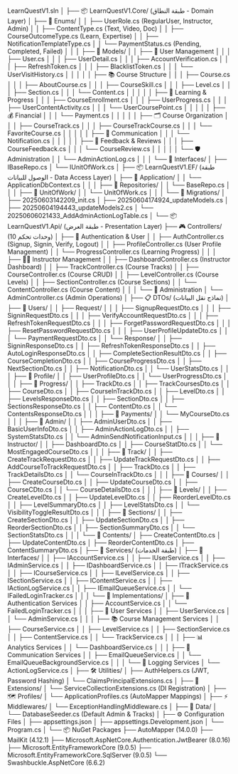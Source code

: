 ﻿LearnQuestV1.sln
│
├── 📦 LearnQuestV1.Core/ (طبقة النطاق - Domain Layer)
│   ├── 📁 Enums/
│   │   ├── UserRole.cs (RegularUser, Instructor, Admin)
│   │   ├── ContentType.cs (Text, Video, Doc)
│   │   ├── CourseOutcomeType.cs (Learn, Expertise)
│   │   ├── NotificationTemplateType.cs
│   │   └── PaymentStatus.cs (Pending, Completed, Failed)
│   │
│   ├── 📁 Models/
│   │   ├── 👤 User Management
│   │   │   ├── User.cs
│   │   │   ├── UserDetail.cs
│   │   │   ├── AccountVerification.cs
│   │   │   ├── RefreshToken.cs
│   │   │   ├── BlacklistToken.cs
│   │   │   └── UserVisitHistory.cs
│   │   │
│   │   ├── 📚 Course Structure
│   │   │   ├── Course.cs
│   │   │   ├── AboutCourse.cs
│   │   │   ├── CourseSkill.cs
│   │   │   ├── Level.cs
│   │   │   ├── Section.cs
│   │   │   └── Content.cs
│   │   │
│   │   ├── 🎯 Learning & Progress
│   │   │   ├── CourseEnrollment.cs
│   │   │   ├── UserProgress.cs
│   │   │   ├── UserContentActivity.cs
│   │   │   └── UserCoursePoint.cs
│   │   │
│   │   ├── 💰 Financial
│   │   │   └── Payment.cs
│   │   │
│   │   ├── 🗂️ Course Organization
│   │   │   ├── CourseTrack.cs
│   │   │   ├── CourseTrackCourse.cs
│   │   │   └── FavoriteCourse.cs
│   │   │
│   │   ├── 📢 Communication
│   │   │   └── Notification.cs
│   │   │
│   │   ├── 📝 Feedback & Reviews
│   │   │   ├── CourseFeedback.cs
│   │   │   └── CourseReview.cs
│   │   │
│   │   └── 🛡️ Administration
│   │       └── AdminActionLog.cs
│   │
│   └── 📁 Interfaces/
│       ├── IBaseRepo<T>.cs
│       └── IUnitOfWork.cs
│
├── 📦 LearnQuestV1.EF/ (طبقة الوصول للبيانات - Data Access Layer)
│   ├── 📁 Application/
│   │   └── ApplicationDbContext.cs
│   │
│   ├── 📁 Repositories/
│   │   └── BaseRepo<T>.cs
│   │
│   ├── 📁 UnitOfWork/
│   │   └── UnitOfWork.cs
│   │
│   └── 📁 Migrations/
│       ├── 20250603142209_init.cs
│       ├── 20250604174924_updateModels.cs
│       ├── 20250604194443_updateModels2.cs
│       └── 20250606021433_AddAdminActionLogTable.cs
│
└── 📦 LearnQuestV1.Api/ (طبقة العرض - Presentation Layer)
    ├── 🎮 Controllers/ (10 وحدات تحكم)
    │   ├── 🔐 Authentication & User
    │   │   ├── AuthController.cs (Signup, Signin, Verify, Logout)
    │   │   ├── ProfileController.cs (User Profile Management)
    │   │   └── ProgressController.cs (Learning Progress)
    │   │
    │   ├── 👨‍🏫 Instructor Management
    │   │   ├── DashboardController.cs (Instructor Dashboard)
    │   │   ├── TrackController.cs (Course Tracks)
    │   │   ├── CourseController.cs (Course CRUD)
    │   │   ├── LevelController.cs (Course Levels)
    │   │   ├── SectionController.cs (Course Sections)
    │   │   └── ContentController.cs (Course Content)
    │   │
    │   └── 👮 Administration
    │       └── AdminController.cs (Admin Operations)
    │
    ├── 📋 DTOs/ (نماذج نقل البيانات)
    │   ├── 📁 Users/
    │   │   ├── Request/
    │   │   │   ├── SignupRequestDto.cs
    │   │   │   ├── SigninRequestDto.cs
    │   │   │   ├── VerifyAccountRequestDto.cs
    │   │   │   ├── RefreshTokenRequestDto.cs
    │   │   │   ├── ForgetPasswordRequestDto.cs
    │   │   │   ├── ResetPasswordRequestDto.cs
    │   │   │   ├── UserProfileUpdateDto.cs
    │   │   │   └── PaymentRequestDto.cs
    │   │   └── Response/
    │   │       ├── SigninResponseDto.cs
    │   │       ├── RefreshTokenResponseDto.cs
    │   │       ├── AutoLoginResponseDto.cs
    │   │       ├── CompleteSectionResultDto.cs
    │   │       ├── CourseCompletionDto.cs
    │   │       ├── CourseProgressDto.cs
    │   │       ├── NextSectionDto.cs
    │   │       ├── NotificationDto.cs
    │   │       └── UserStatsDto.cs
    │   │
    │   ├── 📁 Profile/
    │   │   ├── UserProfileDto.cs
    │   │   └── UserProgressDto.cs
    │   │
    │   ├── 📁 Progress/
    │   │   ├── TrackDto.cs
    │   │   ├── TrackCoursesDto.cs
    │   │   ├── CourseDto.cs
    │   │   ├── CourseInTrackDto.cs
    │   │   ├── LevelDto.cs
    │   │   ├── LevelsResponseDto.cs
    │   │   ├── SectionDto.cs
    │   │   ├── SectionsResponseDto.cs
    │   │   ├── ContentDto.cs
    │   │   └── ContentsResponseDto.cs
    │   │
    │   ├── 📁 Payments/
    │   │   └── MyCourseDto.cs
    │   │
    │   ├── 📁 Admin/
    │   │   ├── AdminUserDto.cs
    │   │   ├── BasicUserInfoDto.cs
    │   │   ├── AdminActionLogDto.cs
    │   │   ├── SystemStatsDto.cs
    │   │   └── AdminSendNotificationInput.cs
    │   │
    │   ├── 📁 Instructor/
    │   │   ├── DashboardDto.cs
    │   │   ├── CourseStatDto.cs
    │   │   └── MostEngagedCourseDto.cs
    │   │
    │   ├── 📁 Track/
    │   │   ├── CreateTrackRequestDto.cs
    │   │   ├── UpdateTrackRequestDto.cs
    │   │   ├── AddCourseToTrackRequestDto.cs
    │   │   ├── TrackDto.cs
    │   │   ├── TrackDetailsDto.cs
    │   │   └── CourseInTrackDto.cs
    │   │
    │   ├── 📁 Courses/
    │   │   ├── CreateCourseDto.cs
    │   │   ├── UpdateCourseDto.cs
    │   │   ├── CourseCDto.cs
    │   │   └── CourseDetailsDto.cs
    │   │
    │   ├── 📁 Levels/
    │   │   ├── CreateLevelDto.cs
    │   │   ├── UpdateLevelDto.cs
    │   │   ├── ReorderLevelDto.cs
    │   │   ├── LevelSummaryDto.cs
    │   │   ├── LevelStatsDto.cs
    │   │   └── VisibilityToggleResultDto.cs
    │   │
    │   ├── 📁 Sections/
    │   │   ├── CreateSectionDto.cs
    │   │   ├── UpdateSectionDto.cs
    │   │   ├── ReorderSectionDto.cs
    │   │   ├── SectionSummaryDto.cs
    │   │   └── SectionStatsDto.cs
    │   │
    │   └── 📁 Contents/
    │       ├── CreateContentDto.cs
    │       ├── UpdateContentDto.cs
    │       ├── ReorderContentDto.cs
    │       ├── ContentSummaryDto.cs
    │
    ├── 🔧 Services/ (طبقة الخدمات)
    │   ├── 📁 Interfaces/
    │   │   ├── IAccountService.cs
    │   │   ├── IUserService.cs
    │   │   ├── IAdminService.cs
    │   │   ├── IDashboardService.cs
    │   │   ├── ITrackService.cs
    │   │   ├── ICourseService.cs
    │   │   ├── ILevelService.cs
    │   │   ├── ISectionService.cs
    │   │   ├── IContentService.cs
    │   │   ├── IActionLogService.cs
    │   │   ├── IEmailQueueService.cs
    │   │   └── IFailedLoginTracker.cs
    │   │
    │   └── 📁 Implementations/
    │       ├── 🔐 Authentication Services
    │       │   ├── AccountService.cs
    │       │   └── FailedLoginTracker.cs
    │       │
    │       ├── 👤 User Services
    │       │   ├── UserService.cs
    │       │   └── AdminService.cs
    │       │
    │       ├── 📚 Course Management Services
    │       │   ├── CourseService.cs
    │       │   ├── LevelService.cs
    │       │   ├── SectionService.cs
    │       │   ├── ContentService.cs
    │       │   └── TrackService.cs
    │       │
    │       ├── 📊 Analytics Services
    │       │   └── DashboardService.cs
    │       │
    │       ├── 📧 Communication Services
    │       │   ├── EmailQueueService.cs
    │       │   └── EmailQueueBackgroundService.cs
    │       │
    │       └── 📝 Logging Services
    │           └── ActionLogService.cs
    │
    ├── 🛠️ Utilities/
    │   ├── AuthHelpers.cs (JWT, Password Hashing)
    │   └── ClaimsPrincipalExtensions.cs
    │
    ├── 🔌 Extensions/
    │   └── ServiceCollectionExtensions.cs (DI Registration)
    │
    ├── 🗺️ Profiles/
    │   └── ApplicationProfiles.cs (AutoMapper Mappings)
    │
    ├── ⚡ Middlewares/
    │   └── ExceptionHandlingMiddleware.cs
    │
    ├── 🌱 Data/
    │   └── DatabaseSeeder.cs (Default Admin & Tracks)
    │
    ├── ⚙️ Configuration Files
    │   ├── appsettings.json
    │   ├── appsettings.Development.json
    │   └── Program.cs
    │
    └── 📦 NuGet Packages
        ├── AutoMapper (14.0.0)
        ├── MailKit (4.12.1)
        ├── Microsoft.AspNetCore.Authentication.JwtBearer (8.0.16)
        ├── Microsoft.EntityFrameworkCore (9.0.5)
        ├── Microsoft.EntityFrameworkCore.SqlServer (9.0.5)
        └── Swashbuckle.AspNetCore (6.6.2)